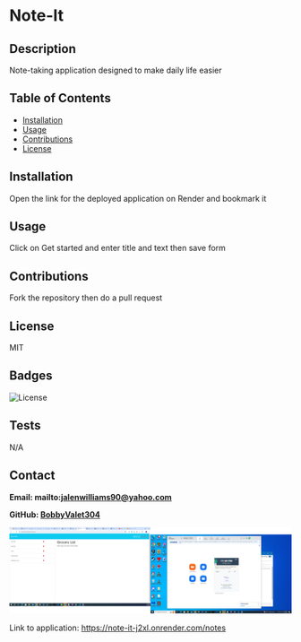 # Note-It

## Description

Note-taking application designed to make daily life easier

## Table of Contents

- [Installation](#installation)
- [Usage](#usage)
- [Contributions](#contributions)
- [License](#license)

## Installation

Open the link for the deployed application on Render and bookmark it

## Usage

Click on Get started and enter title and text then save form

## Contributions

Fork the repository then do a pull request

## License

MIT

## Badges

![License](https://img.shields.io/badge/license-MIT-blue)

## Tests

N/A

## Contact

**Email: mailto:jalenwilliams90@yahoo.com**

**GitHub: [BobbyValet304](https://github.com/BobbyValet304)**

![alt text](image.png)

Link to application: https://note-it-j2xl.onrender.com/notes
